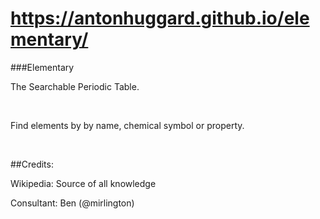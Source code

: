 # https://antonhuggard.github.io/elementary/

###Elementary


The Searchable Periodic Table.

<br>

Find elements by by name, chemical symbol or property.

<br>

##Credits:


Wikipedia: Source of all knowledge


Consultant: Ben (@mirlington)
